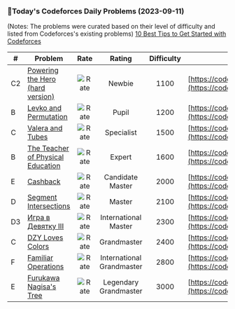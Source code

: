 ### 🌟Today's Codeforces Daily Problems (2023-09-11)
(Notes: The problems were curated based on their level of difficulty and listed from Codeforces's existing problems)
[10 Best Tips to Get Started with Codeforces](https://github.com/ika9810/Codeforces-Daily-Problems/blob/main/10%20Best%20Tips%20to%20Get%20Started%20with%20Codeforces.md)

| # | Problem | Rate| Rating | Difficulty | Contest |
|---| ----- | :--------: | :----------: | :----------: | ---------- |
|C2|[Powering the Hero (hard version)](https://codeforces.com/contest/1800/problem/C2)|![Rate](https://img.shields.io/badge/Newbie-1100-lightgrey)|Newbie|1100|[https://codeforces.com/contest/1800](https://codeforces.com/contest/1800)|
|B|[Levko and Permutation](https://codeforces.com/contest/361/problem/B)|![Rate](https://img.shields.io/badge/Pupil-1200-brightgreen)|Pupil|1200|[https://codeforces.com/contest/361](https://codeforces.com/contest/361)|
|C|[Valera and Tubes ](https://codeforces.com/contest/441/problem/C)|![Rate](https://img.shields.io/badge/Specialist-1500-9cf)|Specialist|1500|[https://codeforces.com/contest/441](https://codeforces.com/contest/441)|
|B|[The Teacher of Physical Education](https://codeforces.com/contest/683/problem/B)|![Rate](https://img.shields.io/badge/Expert-1600-blue)|Expert|1600|[https://codeforces.com/contest/683](https://codeforces.com/contest/683)|
|E|[Cashback](https://codeforces.com/contest/940/problem/E)|![Rate](https://img.shields.io/badge/Candidate%20Master-2000-blueviolet)|Candidate Master|2000|[https://codeforces.com/contest/940](https://codeforces.com/contest/940)|
|D|[Segment Intersections](https://codeforces.com/contest/1389/problem/D)|![Rate](https://img.shields.io/badge/Master-2100-orange)|Master|2100|[https://codeforces.com/contest/1389](https://codeforces.com/contest/1389)|
|D3|[Игра в Девятку III](https://codeforces.com/contest/1769/problem/D3)|![Rate](https://img.shields.io/badge/International%20Master-2300-orange)|International Master|2300|[https://codeforces.com/contest/1769](https://codeforces.com/contest/1769)|
|C|[DZY Loves Colors](https://codeforces.com/contest/444/problem/C)|![Rate](https://img.shields.io/badge/Grandmaster-2400-red)|Grandmaster|2400|[https://codeforces.com/contest/444](https://codeforces.com/contest/444)|
|F|[Familiar Operations](https://codeforces.com/contest/1031/problem/F)|![Rate](https://img.shields.io/badge/International%20Grandmaster-2800-red)|International Grandmaster|2800|[https://codeforces.com/contest/1031](https://codeforces.com/contest/1031)|
|E|[Furukawa Nagisa's Tree](https://codeforces.com/contest/434/problem/E)|![Rate](https://img.shields.io/badge/Legendary%20Grandmaster-3000-red)|Legendary Grandmaster|3000|[https://codeforces.com/contest/434](https://codeforces.com/contest/434)|
